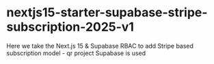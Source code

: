 # nextjs15-starter-supabase-stripe-subscription-2025-v1
Here we take the Next.js 15 &amp; Supabase RBAC to add Stripe based subscription model - qr project Supabase is used
